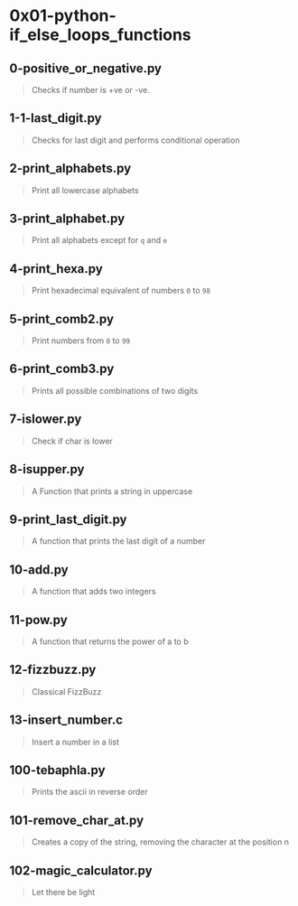 # 0x01-python-if_else_loops_functions
## 0-positive_or_negative.py
> Checks if number is +ve or -ve.

## 1-1-last_digit.py
> Checks for last digit and performs conditional operation

## 2-print_alphabets.py
> Print all lowercase alphabets

## 3-print_alphabet.py
> Print all alphabets except for `q` and `e`

## 4-print_hexa.py
> Print hexadecimal equivalent of numbers `0` to `98`

## 5-print_comb2.py
> Print numbers from `0` to `99`

## 6-print_comb3.py
> Prints all possible combinations of two digits

## 7-islower.py
> Check if char is lower

## 8-isupper.py
> A Function that prints a string in uppercase

## 9-print_last_digit.py
> A function that prints the last digit of a number

## 10-add.py
> A function that adds two integers

## 11-pow.py
> A function that returns the power of a to b

## 12-fizzbuzz.py
> Classical FizzBuzz

## 13-insert_number.c
> Insert a number in a list

## 100-tebaphla.py
> Prints the ascii in reverse order

## 101-remove_char_at.py
> Creates a copy of the string, removing the character at the position n

## 102-magic_calculator.py
> Let there be light

